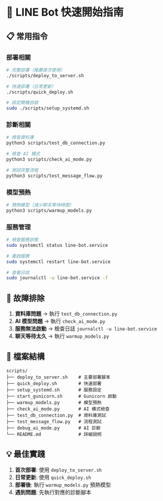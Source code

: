 # 🚀 LINE Bot 快速開始指南

## 📋 常用指令

### 部署相關
```bash
# 完整部署（推薦首次使用）
./scripts/deploy_to_server.sh

# 快速部署（日常更新）
./scripts/quick_deploy.sh

# 設定開機自啟
sudo ./scripts/setup_systemd.sh
```

### 診斷相關
```bash
# 檢查資料庫
python3 scripts/test_db_connection.py

# 檢查 AI 模式
python3 scripts/check_ai_mode.py

# 測試完整流程
python3 scripts/test_message_flow.py
```

### 模型預熱
```bash
# 預熱模型（減少聊天等待時間）
python3 scripts/warmup_models.py
```

### 服務管理
```bash
# 檢查服務狀態
sudo systemctl status line-bot.service

# 重啟服務
sudo systemctl restart line-bot.service

# 查看日誌
sudo journalctl -u line-bot.service -f
```

## 🔧 故障排除

1. **資料庫問題** → 執行 `test_db_connection.py`
2. **AI 模型問題** → 執行 `check_ai_mode.py`
3. **服務無法啟動** → 檢查日誌 `journalctl -u line-bot.service`
4. **聊天等待太久** → 執行 `warmup_models.py`

## 📁 檔案結構

```
scripts/
├── deploy_to_server.sh    # 主要部署腳本
├── quick_deploy.sh        # 快速部署
├── setup_systemd.sh       # 服務設定
├── start_gunicorn.sh      # Gunicorn 啟動
├── warmup_models.py       # 模型預熱
├── check_ai_mode.py       # AI 模式檢查
├── test_db_connection.py  # 資料庫測試
├── test_message_flow.py   # 流程測試
├── debug_ai_mode.py       # AI 診斷
└── README.md              # 詳細說明
```

## 💡 最佳實踐

1. **首次部署**: 使用 `deploy_to_server.sh`
2. **日常更新**: 使用 `quick_deploy.sh`
3. **部署後**: 執行 `warmup_models.py` 預熱模型
4. **遇到問題**: 先執行對應的診斷腳本
